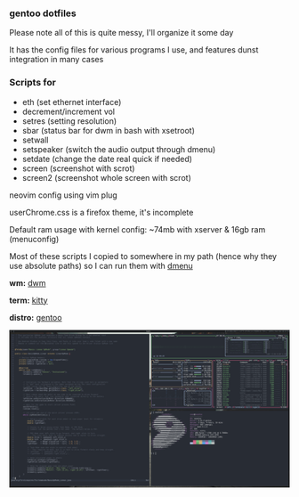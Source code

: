 ### gentoo dotfiles
Please note all of this is quite messy, I'll organize it some day 

It has the config files for various programs I use, and features dunst integration in many cases

### Scripts for
* eth (set ethernet interface)
* decrement/increment vol
* setres (setting resolution)
* sbar (status bar for dwm in bash with xsetroot)
* setwall 
* setspeaker (switch the audio output through dmenu)
* setdate (change the date real quick if needed)
* screen (screenshot with scrot)
* screen2 (screenshot whole screen with scrot)

neovim config using vim plug

userChrome.css is a firefox theme, it's incomplete

Default ram usage with kernel config: ~74mb with xserver & 16gb ram (menuconfig)

Most of these scripts I copied to somewhere in my path (hence why they use absolute paths) so I can run them with [dmenu](https://github.com/NotCreative21/dmenu)

**wm:** [dwm](https://github.com/NotCreative21/dwm)

**term:** [kitty](https://github.com/NotCreative21/dotfiles/blob/gentoo/config/kitty.conf)

**distro:** [gentoo](https://www.gentoo.org/)

![ricepng](./ricey.png)
